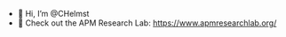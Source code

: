 - 👋 Hi, I’m @CHelmst
- 👀 Check out the APM Research Lab: https://www.apmresearchlab.org/ 


<!---
CHelmst/CHelmst is a ✨ special ✨ repository because its `README.md` (this file) appears on your GitHub profile.
You can click the Preview link to take a look at your changes.
--->
